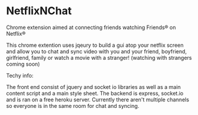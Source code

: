 # NetflixNChat
Chrome extension aimed at connecting friends watching Friends® on Netflix®

This chrome extention uses jqeury to build a gui atop your netflix screen and allow you to chat and sync video with you and your friend, boyfriend, girlfriend, family or watch a movie with a stranger! (watching with strangers coming soon)

Techy info:

The front end consist of jquery and socket io libraries as well as a main content script and a main style sheet. The backend is express, socket.io and is ran on a free heroku server. Currently there aren't multiple channels so everyone is in the same room for chat and syncing.
